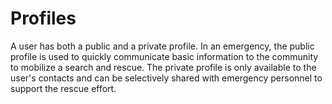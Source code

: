 # Profiles
A user has both a public and a private profile.  In an emergency, the public profile is used to quickly communicate
basic information to the community to mobilize a search and rescue.  The private profile is only available
to the user's contacts and can be selectively shared with emergency personnel to support the rescue effort.
